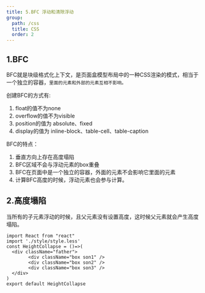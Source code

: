 ```yaml
---
title: 5.BFC 浮动和清除浮动
group:
  path: /css
  title: CSS
  order: 2
---
```

## 1.BFC
BFC就是块级格式化上下文，是页面盒模型布局中的一种CSS渲染的模式，相当于一个独立的容器，`里面的元素和外部的元素互相不影响。`

创建BFC的方式有:
1. float的值不为none
2. overflow的值不为visible
3. position的值为 absolute、fixed
4. display的值为 inline-block、table-cell、table-caption

BFC的特点：
1. 垂直方向上存在高度塌陷
2. BFC区域不会与浮动元素的box重叠
3. BFC在页面中是一个独立的容器，外面的元素不会影响它里面的元素
4. 计算BFC高度的时候，浮动元素也会参与计算。

## 2.高度塌陷
当所有的子元素浮动的时候，且父元素没有设置高度，这时候父元素就会产生高度塌陷。
```tsx
import React from "react"
import './style/style.less'
const HeightCollapse = ()=>(
  <div className="father">
        <div className="box son1" />
        <div className="box son2" />
        <div className="box son3" />
  </div> 
)
export default HeightCollapse
```

